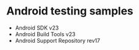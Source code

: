 Android testing samples
===================================

- Android SDK v23
- Android Build Tools v23
- Android Support Repository rev17



